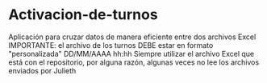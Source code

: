 # Activacion-de-turnos
Aplicación para cruzar datos de manera eficiente entre dos archivos Excel 
IMPORTANTE: el archivo de los turnos DEBE estar en formato "personalizada" DD/MM/AAAA hh:hh
Siempre utilizar el archivo Excel que está con el repositorio, por alguna razón, algunas veces no lee los archivos enviados por Julieth
